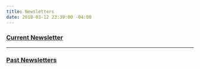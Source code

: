 ```yaml
---
title: Newsletters
date: 2018-03-12 23:39:00 -04:00
---
```



### [Current Newsletter](https://docs.google.com/document/d/1c9noDp4crDN3kzDnXp6owDDsxNlR2XBBRXVmY0e4UxQ/edit?ts=5a5e9634)

----

### [Past Newsletters](http://www.indivisibleacton.org/2017/10/24/newsletters.html)